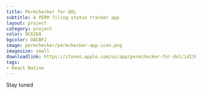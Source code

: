 ```yaml
---
title: Permchecker for DOL
subtitle: A PERM filing status tracker app
layout: project
category: project
color: 9C62EA
bgcolor: DACBF2
image: permchecker/permchecker-app-icon.png
imagesize: small
downloadlink: https://itunes.apple.com/us/app/permchecker-for-dol/id1307750937?mt=8
tags:
- React Native
---
```


Stay tuned